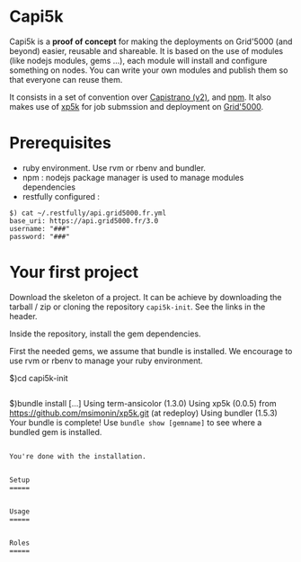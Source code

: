 Capi5k
=======

Capi5k is a **proof of concept** for making the deployments on Grid'5000
(and beyond) easier, reusable and shareable.
It is based on the use of modules (like nodejs modules, gems ...),
each module will install and configure something on nodes.
You can write your own modules and publish them so that everyone can reuse them.

It consists in a set of convention over [Capistrano (v2)](https://github.com/capistrano),
and [npm](https://www.npmjs.org/). It also makes use of
[xp5k](https://github.com/pmorillo/xp5k) for job submssion and deployment
on [Grid'5000](https://grid5000.fr).


Prerequisites
=============

* ruby environment. Use rvm or rbenv and bundler.
* npm : nodejs package manager is used to manage modules dependencies
* restfully configured :

```
$) cat ~/.restfully/api.grid5000.fr.yml
base_uri: https://api.grid5000.fr/3.0
username: "###"
password: "###"
```


Your first project
===================

Download the skeleton of a project.
It can be achieve by downloading the tarball / zip or cloning the repository
```capi5k-init```. See the links in the header.

Inside the repository, install the gem dependencies.

First the needed gems, we assume that bundle is installed.
 We encourage to use rvm or rbenv to manage your ruby environment.

$)cd capi5k-init
```

```
$)bundle install
[...]
Using term-ansicolor (1.3.0)
Using xp5k (0.0.5) from https://github.com/msimonin/xp5k.git (at redeploy)
Using bundler (1.5.3)
Your bundle is complete!
Use `bundle show [gemname]` to see where a bundled gem is installed.

```

You're done with the installation.


Setup
=====


Usage
=====


Roles
=====
